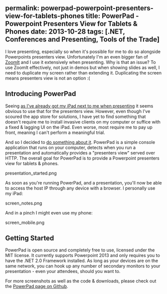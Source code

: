 permalink: powerpad-powerpoint-presenters-view-for-tablets-phones
title: PowerPad - Powerpoint Presenters View for Tablets & Phones
date: 2013-10-28
tags: [.NET, Conferences and Presenting, Tools of the Trade]
---
I love presenting, especially so when it's possible for me to do so alongside Powerpoints presenters view. Unfortunately I'm an even bigger fan of [ZoomIt](http://technet.microsoft.com/en-us/sysinternals/bb897434.aspx) and I use it extensively when presenting. Why is that an issue? To use ZoomIt effectively, not just in demos but when showing slides as well, I need to duplicate my screen rather than extending it. Duplicating the screen means presenters view is not an option :(

<!-- more -->

## Introducing PowerPad

Seeing [as I've already got my iPad next to me when presenting](/keeping-track-of-time-while-presenting/) it seems obvious to use that for the presenters view. However, even though I've scoured the app store for solutions, I have yet to find something that doesn't require me to install invasive clients on my computer or suffice with a fixed & lagging UI on the iPad. Even worse, most require me to pay up front, meaning I can't perform a meaningful trial.

And so I decided to [do something about it](https://github.com/improvedk/PowerPad). PowerPad is a simple console application that runs on your computer, detects when you run a presentation and automatically provides a "presenters view" served over HTTP. The overall goal for PowerPad is to provide a Powerpoint presenters view for tablets & phones.

presentation_started.png

As soon as you're running PowerPad, and a presentation, you'll now be able to access the host IP through any device with a browser. I personally use my iPad:

screen_notes.png

And in a pinch I might even use my phone:

screen_mobile.png

## Getting Started
PowerPad is open source and completely free to use, licensed under the MIT license. It currently supports Powerpoint 2013 and only requires you to have the .NET 2.0 Framework installed. As long as your devices are on the same network, you can hook up any number of secondary monitors to your presentation - even your attendees, should you want to.

For more screenshots as well as the code & downloads, please check out the [PowerPad page on Github](https://github.com/improvedk/PowerPad).

